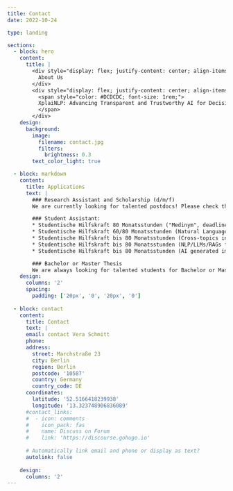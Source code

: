 ```yaml
---
title: Contact
date: 2022-10-24

type: landing

sections:
  - block: hero
    content:
      title: |
        <div style="display: flex; justify-content: center; align-items: center; text-align: center; height: 10vh;">
          About Us
        </div>
        <div style="display: flex; justify-content: center; align-items: center; text-align: center; height: 10vh;">
          <span style="color: #DCDCDC; font-size: 1rem;">
          XplaiNLP: Advancing Transparent and Trustworthy AI for Decision Support in High-Stakes Domains
          </span>
        </div>
    design:
      background:
        image: 
          filename: contact.jpg
          filters:
            brightness: 0.3
        text_color_light: true

  - block: markdown
    content:
      title: Applications
      text: |
        ### Research Assistant and Scholarship (d/m/f)
        We are currently looking for talented postdocs! Please check this [website](https://www.tu.berlin/en/qu/about-us/job-offers) for open positions.

        ### Student Assistant:
        * Studentische Hilfskraft 80 Monatsstunden ("Medinym", deadline 09.01.2025) [TUB-Stellenticket](https://www.jobs.tu-berlin.de/stellenausschreibungen/190255)
        * Studentische Hilfskraft 60/80 Monatsstunden (Natural Language Processing) [download via TUB-Cloud](https://tubcloud.tu-berlin.de/s/CbbBDQFK8DkbzKy)
        * Studentische Hilfskraft bis 80 Monatsstunden (Cross-topics incl. web design, social media, MVP creation and testing, deadline 31.01.2025) [via DFKI](https://jobs.dfki.de/ausschreibung/studentische-hilfskraft-mwdx-fr-20hwoche-575928.html)
        * Studentische Hilfskraft bis 80 Monatsstunden (NLP/LLMs/RAGs for fact-checking, deadline 31.01.2025) [via DFKI](https://jobs.dfki.de/ausschreibung/studentische-hilfskraft-mwdx-fr-20hwoche-575990.html)
        * Studentische Hilfskraft bis 80 Monatsstunden (AI generated image detection, deadline 31.01.2025) [via DFKI](https://jobs.dfki.de/ausschreibung/studentische-hilfkraft-mwdx-fr-ai-generated-image-detection-20hwoche--575968.html)

        ### Bachelor or Master Thesis
        We are always looking for talented students for Bachelor or Master Thesis. Please check the [website](https://www.tu.berlin/en/qu/study-and-teaching/theses) for more information.
    design:
      columns: '2'
      spacing:
        padding: ['20px', '0', '20px', '0']
  
  - block: contact
    content:
      title: Contact
      text: |
      email: contact Vera Schmitt
      phone: 
      address:
        street: Marchstraße 23
        city: Berlin
        region: Berlin
        postcode: '10587'
        country: Germany
        country_code: DE
      coordinates:
        latitude: '52.5166418239938'
        longitude: '13.323748906836089'
      #contact_links:
      #  - icon: comments
      #    icon_pack: fas
      #    name: Discuss on Forum
      #    link: 'https://discourse.gohugo.io'
    
      # Automatically link email and phone or display as text?
      autolink: false
    
    design:
      columns: '2'
---
```

